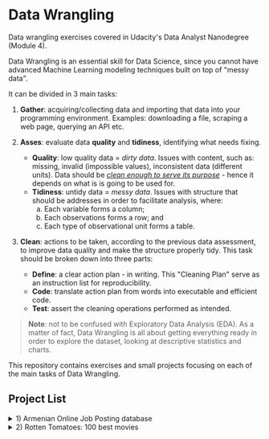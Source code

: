 # Data Wrangling
Data wrangling exercises covered in Udacity's Data Analyst Nanodegree (Module 4).

Data Wrangling is an essential skill for Data Science, since you cannot have advanced Machine Learning modeling techniques built on top of "messy data".

It can be divided in 3 main tasks:

1. **Gather**: acquiring/collecting data and importing that data into your programming environment. Examples: downloading a file, scraping a web page, querying an API etc.

2. **Asses**: evaluate data **quality** and **tidiness**, identifying what needs fixing.
    - **Quality**: low quality data = *dirty data*. Issues with content, such as: missing, invalid (impossible values), inconsistent data (different units). Data should be <u>*clean enough to serve its purpose*</u> - hence it depends on what is is going to be used for.
    - **Tidiness**: untidy data = *messy data*. Issues with structure that should be addresses in order to facilitate analysis, where:
      <ol type='a'> 
      <li>Each variable forms a column;</li>
      <li>Each observations forms a row; and</li>
      <li>Each type of observational unit forms a table.</>
      </ol>

3. **Clean**: actions to be taken, according to the previous data assessment, to improve data quality and make the structure properly tidy. This task should be broken down into three parts:
    - **Define**: a clear action plan - in writing. This "Cleaning Plan" serve as an instruction list for reproducibility.
    - **Code**: translate action plan from words into executable and efficient code.
    - **Test**: assert the cleaning operations performed as intended.

>**Note**: not to be confused with Exploratory Data Analysis (EDA). As a matter of fact, Data Wrangling is all about getting everything ready in order to explore the dataset, looking at descriptive statistics and charts.

This repository contains exercises and small projects focusing on each of the main tasks of Data Wrangling. 

## Project List
<details>
  <summary>1) Armenian Online Job Posting database</summary>
  The [dataset](https://www.kaggle.com/udacity/armenian-online-job-postings) consists of 19,000 job postings between 2004 - 2015, with 24 Columns, full of string descriptions instead of simple categorical values.
</details>

<details>
  <summary>2) Rotten Tomatoes: 100 best movies</summary>
  This <a href='https://github.com/marcellovictorino/DAND_4_Data_Wrangling/tree/master/2)%20Rotten%20Tomatoes%20Movie%20Score'> project</a> focus on <b>Data Gathering</b>, using <code>Beautiful Soup</code> to parse HTML files to extract Critics and Audience Rating; <code>Requests</code> library to access <i>url</i> and save data locally: both text and image (using <code>PIL.Image</code> and <code>io.BytesIO</code>) - storing text reviews from Roger Ebert website and Movie Poster images from MediaWiki. Lastly, all datasets are merged to generate rating visualizations and themed WordCloud based on movie review over the poster image.
</details>
